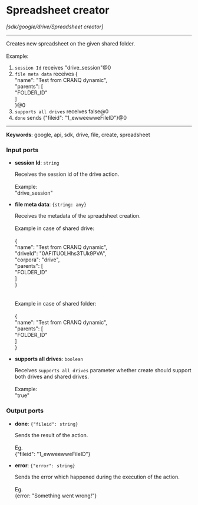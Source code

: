 # Spreadsheet creator

_[sdk/google/drive/Spreadsheet creator]_

---

Creates new spreadsheet on the given shared folder.<br>
<br>
Example:<br>
1. `session Id` receives "drive_session"@0 <br>
2. `file meta data` receives  {<br>
  "name": "Test from CRANQ dynamic",<br>
  "parents": [<br>
    "FOLDER_ID"<br>
  ]<br>
}@0<br>
3. `supports all drives` receives false@0<br>
4. `done` sends {"fileid": "1_ewweewweFileID"}@0 <br>

---

__Keywords__: google, api, sdk, drive, file, create, spreadsheet

### Input ports

* __session Id__: ` string `

    Receives the session id of the drive action.<br>
    <br>
    Example: <br>
    "drive_session"<br>


* __file meta data__: ` {string: any} `

    Receives the metadata of the spreadsheet creation.<br>
    <br>
    Example in case of shared drive:<br>
    <br>
    {<br>
      "name": "Test from CRANQ dynamic",<br>
      "driveId": "0AFITUOLHhs3TUk9PVA",<br>
      "corpora": "drive",<br>
      "parents": [<br>
        "FOLDER_ID"<br>
      ]<br>
    }<br>
    <br>
    <br>
    Example in case of shared folder:<br>
    <br>
    {<br>
      "name": "Test from CRANQ dynamic",<br>
      "parents": [<br>
        "FOLDER_ID"<br>
      ]<br>
    }<br>


* __supports all drives__: ` boolean `

    Receives `supports all drives` parameter whether create should support both drives and shared drives.<br>
    <br>
    Example: <br>
    "true"<br>

### Output ports

* __done__: ` {"fileid": string} `

    Sends the result of the action.<br>
    <br>
    Eg.<br>
    {"fileid": "1_ewweewweFileID"}<br>


* __error__: ` {"error": string} `

    Sends the error which happened during the execution of the action.<br>
    <br>
    Eg.<br>
    {error: "Something went wrong!"}<br>


